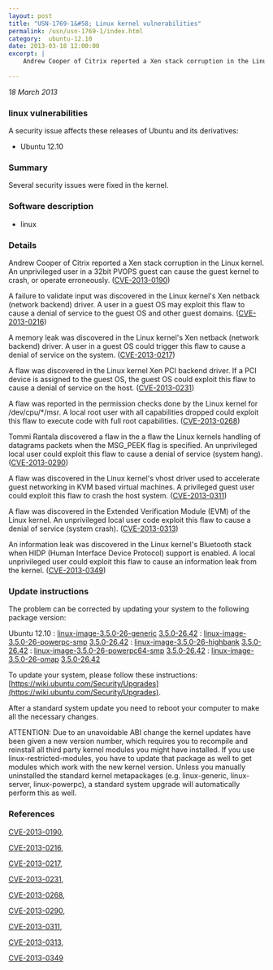 ```yaml
---
layout: post
title: "USN-1769-1&#58; Linux kernel vulnerabilities"
permalink: /usn/usn-1769-1/index.html
category:  ubuntu-12.10
date: 2013-03-18 12:00:00
excerpt: |
    Andrew Cooper of Citrix reported a Xen stack corruption in the Linux kernel. An unprivileged user in a 32bit PVOPS guest can cause the guest kernel to crash, or operate erroneously. ([CVE-2013-0190](http://people.ubuntu.com/~ubuntu-security/cve/CVE-2013-0190))
    
--- 
```

 
 

*18 March 2013*

### linux vulnerabilities

A security issue affects these releases of Ubuntu and its derivatives:

* Ubuntu 12.10

### Summary

Several security issues were fixed in the kernel. 

### Software description

* linux 

### Details

Andrew Cooper of Citrix reported a Xen stack corruption in the Linux kernel. An unprivileged user in a 32bit PVOPS guest can cause the guest kernel to crash, or operate erroneously. ([CVE-2013-0190](http://people.ubuntu.com/~ubuntu-security/cve/CVE-2013-0190))

A failure to validate input was discovered in the Linux kernel&#39;s Xen netback (network backend) driver. A user in a guest OS may exploit this flaw to cause a denial of service to the guest OS and other guest domains. ([CVE-2013-0216](http://people.ubuntu.com/~ubuntu-security/cve/CVE-2013-0216))

A memory leak was discovered in the Linux kernel&#39;s Xen netback (network backend) driver. A user in a guest OS could trigger this flaw to cause a denial of service on the system. ([CVE-2013-0217](http://people.ubuntu.com/~ubuntu-security/cve/CVE-2013-0217))

A flaw was discovered in the Linux kernel Xen PCI backend driver. If a PCI device is assigned to the guest OS, the guest OS could exploit this flaw to cause a denial of service on the host. ([CVE-2013-0231](http://people.ubuntu.com/~ubuntu-security/cve/CVE-2013-0231))

A flaw was reported in the permission checks done by the Linux kernel for /dev/cpu/*/msr. A local root user with all capabilities dropped could exploit this flaw to execute code with full root capabilities. ([CVE-2013-0268](http://people.ubuntu.com/~ubuntu-security/cve/CVE-2013-0268))

Tommi Rantala discovered a flaw in the a flaw the Linux kernels handling of datagrams packets when the MSG_PEEK flag is specified. An unprivileged local user could exploit this flaw to cause a denial of service (system hang). ([CVE-2013-0290](http://people.ubuntu.com/~ubuntu-security/cve/CVE-2013-0290))

A flaw was discovered in the Linux kernel&#39;s vhost driver used to accelerate guest networking in KVM based virtual machines. A privileged guest user could exploit this flaw to crash the host system. ([CVE-2013-0311](http://people.ubuntu.com/~ubuntu-security/cve/CVE-2013-0311))

A flaw was discovered in the Extended Verification Module (EVM) of the Linux kernel. An unprivileged local user code exploit this flaw to cause a denial of service (system crash). ([CVE-2013-0313](http://people.ubuntu.com/~ubuntu-security/cve/CVE-2013-0313))

An information leak was discovered in the Linux kernel&#39;s Bluetooth stack when HIDP (Human Interface Device Protocol) support is enabled. A local unprivileged user could exploit this flaw to cause an information leak from the kernel. ([CVE-2013-0349](http://people.ubuntu.com/~ubuntu-security/cve/CVE-2013-0349)) 

### Update instructions

The problem can be corrected by updating your system to the following package version:

Ubuntu 12.10
 : [linux-image-3.5.0-26-generic](https://launchpad.net/ubuntu/+source/linux) <span> [3.5.0-26.42](https://launchpad.net/ubuntu/+source/linux/3.5.0-26.42) </span> 
 : [linux-image-3.5.0-26-powerpc-smp](https://launchpad.net/ubuntu/+source/linux) <span> [3.5.0-26.42](https://launchpad.net/ubuntu/+source/linux/3.5.0-26.42) </span> 
 : [linux-image-3.5.0-26-highbank](https://launchpad.net/ubuntu/+source/linux) <span> [3.5.0-26.42](https://launchpad.net/ubuntu/+source/linux/3.5.0-26.42) </span> 
 : [linux-image-3.5.0-26-powerpc64-smp](https://launchpad.net/ubuntu/+source/linux) <span> [3.5.0-26.42](https://launchpad.net/ubuntu/+source/linux/3.5.0-26.42) </span> 
 : [linux-image-3.5.0-26-omap](https://launchpad.net/ubuntu/+source/linux) <span> [3.5.0-26.42](https://launchpad.net/ubuntu/+source/linux/3.5.0-26.42) </span> 

To update your system, please follow these instructions: [https://wiki.ubuntu.com/Security/Upgrades](https://wiki.ubuntu.com/Security/Upgrades).

After a standard system update you need to reboot your computer to make all the necessary changes.

ATTENTION: Due to an unavoidable ABI change the kernel updates have been given a new version number, which requires you to recompile and reinstall all third party kernel modules you might have installed. If you use linux-restricted-modules, you have to update that package as well to get modules which work with the new kernel version. Unless you manually uninstalled the standard kernel metapackages (e.g. linux-generic, linux-server, linux-powerpc), a standard system upgrade will automatically perform this as well. 

### References

 
 [CVE-2013-0190](http://people.ubuntu.com/~ubuntu-security/cve/CVE-2013-0190), 

 [CVE-2013-0216](http://people.ubuntu.com/~ubuntu-security/cve/CVE-2013-0216), 

 [CVE-2013-0217](http://people.ubuntu.com/~ubuntu-security/cve/CVE-2013-0217), 

 [CVE-2013-0231](http://people.ubuntu.com/~ubuntu-security/cve/CVE-2013-0231), 

 [CVE-2013-0268](http://people.ubuntu.com/~ubuntu-security/cve/CVE-2013-0268), 

 [CVE-2013-0290](http://people.ubuntu.com/~ubuntu-security/cve/CVE-2013-0290), 

 [CVE-2013-0311](http://people.ubuntu.com/~ubuntu-security/cve/CVE-2013-0311), 

 [CVE-2013-0313](http://people.ubuntu.com/~ubuntu-security/cve/CVE-2013-0313), 

 [CVE-2013-0349](http://people.ubuntu.com/~ubuntu-security/cve/CVE-2013-0349)
 

